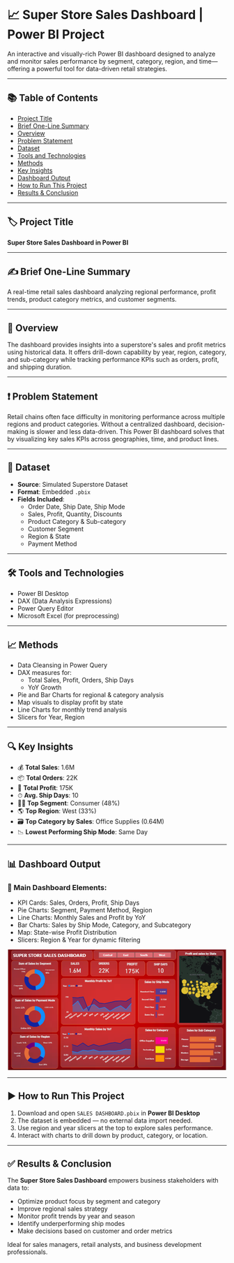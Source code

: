 
# 📈 Super Store Sales Dashboard | Power BI Project

An interactive and visually-rich Power BI dashboard designed to analyze and monitor sales performance by segment, category, region, and time—offering a powerful tool for data-driven retail strategies.

---

## 📚 Table of Contents

- [Project Title](#project-title)
- [Brief One-Line Summary](#brief-one-line-summary)
- [Overview](#overview)
- [Problem Statement](#problem-statement)
- [Dataset](#dataset)
- [Tools and Technologies](#tools-and-technologies)
- [Methods](#methods)
- [Key Insights](#key-insights)
- [Dashboard Output](#dashboard-output)
- [How to Run This Project](#how-to-run-this-project)
- [Results & Conclusion](#results--conclusion)

---

## 🏷 Project Title

**Super Store Sales Dashboard in Power BI**

---

## ✍️ Brief One-Line Summary

A real-time retail sales dashboard analyzing regional performance, profit trends, product category metrics, and customer segments.

---

## 📌 Overview

The dashboard provides insights into a superstore's sales and profit metrics using historical data. It offers drill-down capability by year, region, category, and sub-category while tracking performance KPIs such as orders, profit, and shipping duration.

---

## ❗ Problem Statement

Retail chains often face difficulty in monitoring performance across multiple regions and product categories. Without a centralized dashboard, decision-making is slower and less data-driven. This Power BI dashboard solves that by visualizing key sales KPIs across geographies, time, and product lines.

---

## 📂 Dataset

- **Source**: Simulated Superstore Dataset  
- **Format**: Embedded `.pbix`  
- **Fields Included**:
  - Order Date, Ship Date, Ship Mode
  - Sales, Profit, Quantity, Discounts
  - Product Category & Sub-category
  - Customer Segment
  - Region & State
  - Payment Method

---

## 🛠 Tools and Technologies

- Power BI Desktop  
- DAX (Data Analysis Expressions)  
- Power Query Editor  
- Microsoft Excel (for preprocessing)

---

## 📈 Methods

- Data Cleansing in Power Query  
- DAX measures for:
  - Total Sales, Profit, Orders, Ship Days
  - YoY Growth
- Pie and Bar Charts for regional & category analysis  
- Map visuals to display profit by state  
- Line Charts for monthly trend analysis  
- Slicers for Year, Region

---

## 🔍 Key Insights

- 💰 **Total Sales**: 1.6M  
- 📦 **Total Orders**: 22K  
- 🧾 **Total Profit**: 175K  
- ⏱ **Avg. Ship Days**: 10  
- 🧍‍♂️ **Top Segment**: Consumer (48%)  
- 🌎 **Top Region**: West (33%)  
- 🗃️ **Top Category by Sales**: Office Supplies (0.64M)  
- 📉 **Lowest Performing Ship Mode**: Same Day

---

## 📊 Dashboard Output

### 📍 Main Dashboard Elements:

- KPI Cards: Sales, Orders, Profit, Ship Days  
- Pie Charts: Segment, Payment Method, Region  
- Line Charts: Monthly Sales and Profit by YoY  
- Bar Charts: Sales by Ship Mode, Category, and Subcategory  
- Map: State-wise Profit Distribution  
- Slicers: Region & Year for dynamic filtering

![Dashboard Snapshot](Snapshot%20of%20Sales%20Dashboard.png)

---

## ▶ How to Run This Project

1. Download and open `SALES DASHBOARD.pbix` in **Power BI Desktop**
2. The dataset is embedded — no external data import needed.
3. Use region and year slicers at the top to explore sales performance.
4. Interact with charts to drill down by product, category, or location.

---

## ✅ Results & Conclusion

The **Super Store Sales Dashboard** empowers business stakeholders with data to:
- Optimize product focus by segment and category
- Improve regional sales strategy
- Monitor profit trends by year and season
- Identify underperforming ship modes
- Make decisions based on customer and order metrics

Ideal for sales managers, retail analysts, and business development professionals.

